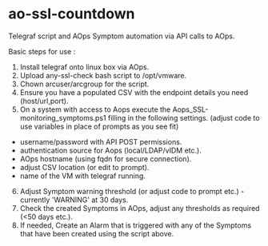 # ao-ssl-countdown
Telegraf script and AOps Symptom automation via API calls to AOps.

Basic steps for use :

1. Install telegraf onto linux box via AOps.
2. Upload any-ssl-check bash script to /opt/vmware.
3. Chown arcuser/arcgroup for the script.
4. Ensure you have a populated CSV with the endpoint details you need (host/url,port).
5. On a system with access to Aops execute the Aops_SSL-monitoring_symptoms.ps1 filling in the following settings. (adjust code to use variables in place of prompts as you see fit)

- username/password with API POST permissions.
- authentication source for Aops (local/LDAP/vIDM etc.).
- AOps hostname (using fqdn for secure connection).
- adjust CSV location (or edit to prompt).
- name of the VM with telegraf running.

	
6. Adjust Symptom warning threshold (or adjust code to prompt etc.) - currently 'WARNING' at 30 days.
7. Check the created Symptoms in AOps, adjust any thresholds as required (<50 days etc.).
8. If needed, Create an Alarm that is triggered with any of the Symptoms that have been created using the script above.
	
	
